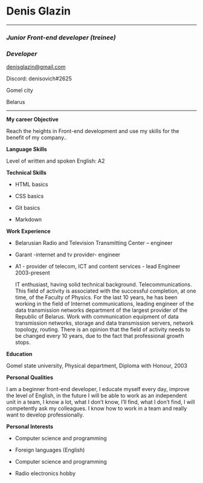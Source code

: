# Denis Glazin		

__________________
### _Junior Front-end developer (treinee)_
### _Developer_

[denisglazin@gmail.com](mailto:denisglazin@gmail.com)

Discord: denisovich#2625

Gomel city

Belarus
__________________

**My career Objective**

Reach the heights in Front-end development and use my skills for the benefit of my company..

**Language Skills**

Level of written and spoken English: A2

**Technical Skills**

* HTML basics

* CSS basics

* Git basics

* Markdown

**Work Experience**

* Belarusian Radio and Television Transmitting Center – engineer

* Garant -internet and tv provider- engineer

* A1 - provider of telecom, ICT and content services - 
  lead Engineer 2003-present

  IT enthusiast, having solid  technical background. Telecommunications. This field of activity is  associated with the successful completion, at one time, of the Faculty of  Physics. For the last 10 years, he has been working in the field of Internet  communications, leading engineer of the data transmission networks department  of the largest provider of the Republic of Belarus. Work with communication  equipment of data transmission networks, storage and data transmission  servers, network topology, routing. There is an opinion that the field of  activity needs to be changed every 10 years, due to the fact that  professional growth stops.

**Education**

Gomel state university, Physical department, Diploma with Honour, 2003

**Personal Qualities**

I am a beginner front-end developer, I educate myself every day, improve the level of English, in the future I will be able to work as an independent unit in a team, I know a lot, what I don’t know, I’ll find, what I don’t find, I will competently ask my colleagues. I know how to work in a team and really want to develop professionally.

 

**Personal Interests**

* Computer science and programming

* Foreign languages (English)

* Computer science and programming

* Radio electronics hobby
